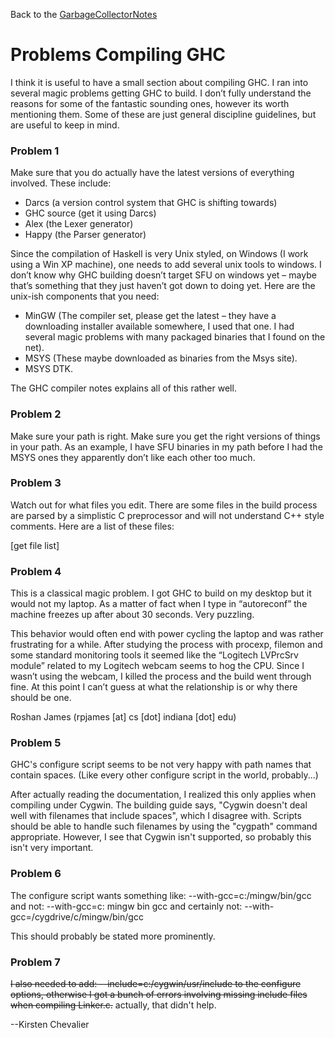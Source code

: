 
Back to the [GarbageCollectorNotes](garbage-collector-notes)


# Problems Compiling GHC



I think it is useful to have a small section about compiling GHC. I ran into several magic problems getting GHC to build. I don’t fully understand the reasons for some of the fantastic sounding ones, however its worth mentioning them. Some of these are just general discipline guidelines, but are useful to keep in mind.


### Problem 1



Make sure that you do actually have the latest versions of everything involved. These include:


- Darcs (a version control system that GHC is shifting towards)
- GHC source (get it using Darcs)
- Alex (the Lexer generator)
- Happy (the Parser generator)


Since the compilation of Haskell is very Unix styled, on Windows (I work using a Win XP machine), one needs to add several unix tools to windows. I don’t know why GHC building doesn’t target SFU on windows yet – maybe that’s something that they just haven’t got down to doing yet. Here are the unix-ish components that you need:


- MinGW (The compiler set, please get the latest – they have a downloading installer available somewhere, I used that one. I had several magic problems with many packaged binaries that I found on the net).
- MSYS (These maybe downloaded as binaries from the Msys site).
- MSYS DTK. 


The GHC compiler notes explains all of this rather well. 


### Problem 2



Make sure your path is right. Make sure you get the right versions of things in your path. As an example, I have SFU binaries in my path before I had the MSYS ones they apparently don’t like each other too much.


### Problem 3



Watch out for what files you edit. There are some files in the build process are parsed by a simplistic C preprocessor and will not understand C++ style comments. Here are a list of these files:



\[get file list\]


### Problem 4



This is a classical magic problem. I got GHC to build on my desktop but it would not my laptop. As a matter of fact when I type in “autoreconf” the machine freezes up after about 30 seconds. Very puzzling. 



This behavior would often end with power cycling the laptop and was rather frustrating for a while. After studying the process with procexp, filemon and some standard monitoring tools it seemed like the “Logitech LVPrcSrv module” related to my Logitech webcam seems to hog the CPU. Since I wasn’t using the webcam, I killed the process and the build went through fine. At this point I can’t guess at what the relationship is or why there should be one. 



Roshan James (rpjames \[at\] cs \[dot\] indiana \[dot\] edu)


### Problem 5



GHC's configure script seems to be not very happy with path names that contain spaces. (Like every other configure script in the world, probably...) 



After actually reading the documentation, I realized this only applies when compiling under Cygwin. The building guide says, "Cygwin doesn't deal well with filenames that include spaces", which I disagree with. Scripts should be able to handle such filenames by using the "cygpath" command appropriate. However, I see that Cygwin isn't supported, so probably this isn't very important.


### Problem 6



The configure script wants something like:
--with-gcc=c:/mingw/bin/gcc
and not:
--with-gcc=c:
mingw
bin
gcc
and certainly not:
--with-gcc=/cygdrive/c/mingw/bin/gcc



This should probably be stated more prominently.


### Problem 7



~~I also needed to add:
--include=c:/cygwin/usr/include
to the configure options, otherwise I got a bunch of errors involving missing include files when compiling Linker.c.~~ actually, that didn't help.



--Kirsten Chevalier


